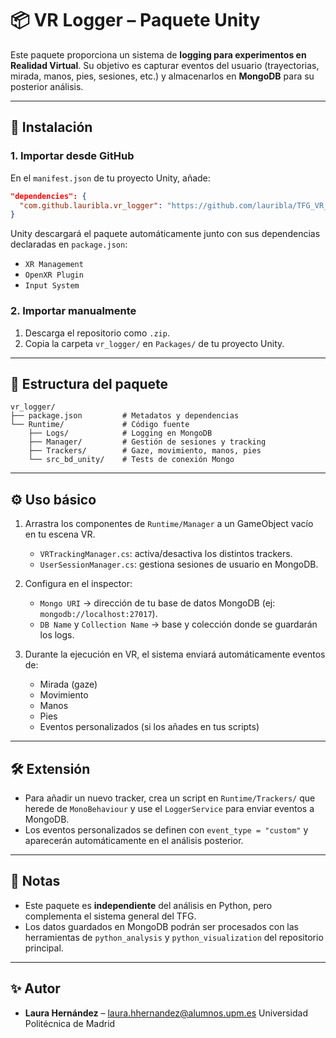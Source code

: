 # 📦 VR Logger – Paquete Unity

Este paquete proporciona un sistema de **logging para experimentos en Realidad Virtual**.
Su objetivo es capturar eventos del usuario (trayectorias, mirada, manos, pies, sesiones, etc.) y almacenarlos en **MongoDB** para su posterior análisis.

---

## 🚀 Instalación

### 1. Importar desde GitHub

En el `manifest.json` de tu proyecto Unity, añade:

```json
"dependencies": {
  "com.github.lauribla.vr_logger": "https://github.com/lauribla/TFG_VR_Analysis.git?path=/vr_logger#main"
}
```

Unity descargará el paquete automáticamente junto con sus dependencias declaradas en `package.json`:

* `XR Management`
* `OpenXR Plugin`
* `Input System`

### 2. Importar manualmente

1. Descarga el repositorio como `.zip`.
2. Copia la carpeta `vr_logger/` en `Packages/` de tu proyecto Unity.

---

## 📂 Estructura del paquete

```
vr_logger/
├── package.json         # Metadatos y dependencias
└── Runtime/             # Código fuente
    ├── Logs/            # Logging en MongoDB
    ├── Manager/         # Gestión de sesiones y tracking
    ├── Trackers/        # Gaze, movimiento, manos, pies
    └── src_bd_unity/    # Tests de conexión Mongo
```

---

## ⚙️ Uso básico

1. Arrastra los componentes de `Runtime/Manager` a un GameObject vacío en tu escena VR.

   * `VRTrackingManager.cs`: activa/desactiva los distintos trackers.
   * `UserSessionManager.cs`: gestiona sesiones de usuario en MongoDB.

2. Configura en el inspector:

   * `Mongo URI` → dirección de tu base de datos MongoDB (ej: `mongodb://localhost:27017`).
   * `DB Name` y `Collection Name` → base y colección donde se guardarán los logs.

3. Durante la ejecución en VR, el sistema enviará automáticamente eventos de:

   * Mirada (gaze)
   * Movimiento
   * Manos
   * Pies
   * Eventos personalizados (si los añades en tus scripts)

---

## 🛠️ Extensión

* Para añadir un nuevo tracker, crea un script en `Runtime/Trackers/` que herede de `MonoBehaviour` y use el `LoggerService` para enviar eventos a MongoDB.
* Los eventos personalizados se definen con `event_type = "custom"` y aparecerán automáticamente en el análisis posterior.

---

## 📄 Notas

* Este paquete es **independiente** del análisis en Python, pero complementa el sistema general del TFG.
* Los datos guardados en MongoDB podrán ser procesados con las herramientas de `python_analysis` y `python_visualization` del repositorio principal.

---

## ✨ Autor

* **Laura Hernández** – [laura.hhernandez@alumnos.upm.es](mailto:laura.hhernandez@alumnos.upm.es)
  Universidad Politécnica de Madrid
